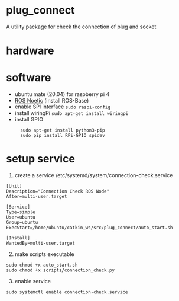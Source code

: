# plug_connect
A utility package for check the connection of plug and socket

# hardware

# software
- ubuntu mate (20.04) for raspberry pi 4
- [ROS Noetic](http://wiki.ros.org/noetic/Installation/Ubuntu) (install ROS-Base)
- enable SPI interface ```sudo raspi-config```
- install wiringPi ```sudo apt-get install wiringpi```
- install GPIO
  ```
    sudo apt-get install python3-pip
    sudo pip install RPi-GPIO spidev
  ```

# setup service
1. create a service /etc/systemd/system/connection-check.service

```
[Unit]
Description="Connection Check ROS Node"
After=multi-user.target

[Service]
Type=simple
User=ubuntu
Group=ubuntu
ExecStart=/home/ubuntu/catkin_ws/src/plug_connect/auto_start.sh

[Install]
WantedBy=multi-user.target

```
2. make scripts executable
```
sudo chmod +x auto_start.sh
sudo chmod +x scripts/connection_check.py
```
3. enable service
```
sudo systemctl enable connection-check.service
```
